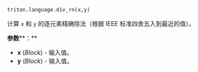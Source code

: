 ```python
triton.language.div_rn(x,y)
```


计算 `x` 和 `y` 的逐元素精确除法（根据 IEEE 标准四舍五入到最近的值）。 


**参数****：**

* **x** (*Block*) - 输入值。
* **y** (*Block*) - 输入值。


